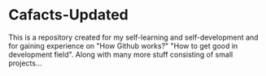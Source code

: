 # Cafacts-Updated
 This is a repository created for my self-learning and self-development and for gaining experience on "How Github works?" "How to get good in development field". Along with many more stuff consisting of small projects...
